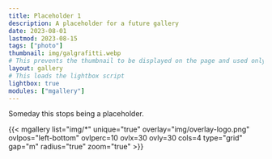 ```yaml
---
title: Placeholder 1
description: A placeholder for a future gallery
date: 2023-08-01
lastmod: 2023-08-15
tags: ["photo"]
thumbnail: img/galgrafitti.webp
# This prevents the thumbnail to be displayed on the page and used only in the list
layout: gallery
# This loads the lightbox script
lightbox: true
modules: ["mgallery"]
---
```

<!-- Cspell:ignore ovlpos ovlx ovly ovlperc lightbox mgallery galgrafitti webp lastmod -->

Someday this stops being a placeholder.

{{< mgallery list="img/*" unique="true" overlay="img/overlay-logo.png" ovlpos="left-bottom" ovlperc=10 ovlx=30 ovly=30 cols=4 type="grid" gap="m" radius="true" zoom="true" >}}
